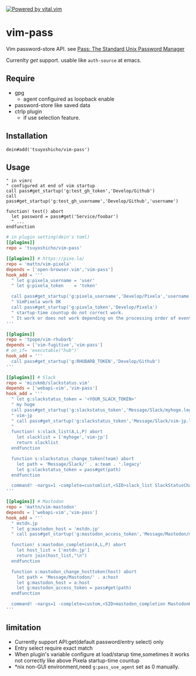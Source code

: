[![Powered by vital.vim](https://img.shields.io/badge/powered%20by-vital.vim-80273f.svg)](https://github.com/vim-jp/vital.vim)
<!-- [![Powered by vital-Whisky](https://img.shields.io/badge/powered%20by-vital--Whisky-80273f.svg)](https://github.com/lambdalisue/vital-Whisky) -->

# vim-pass
Vim password-store API.
see [Pass: The Standard Unix Password Manager](https://www.passwordstore.org/)

Currenlty *get* support. usable like `auth-source` at emacs.

## Require

- gpg
  - agent configuired as loopback enable
- password-store like saved data
- ctrlp plugin
  - if use selection feature.

## Installation

```vim
dein#add('tsuyoshicho/vim-pass')
```

## Usage

```vim
" in vimrc
" configured at end of vim startup
call pass#get_startup('g:test_gh_token','Develop/Github')
call pass#get_startup('g:test_gh_username','Develop/Github','username')

function! test() abort
  let password = pass#get('Service/foobar')
  " ...
endfunction
```

```toml
# in plugin setting(dein's toml)
[[plugins]]
repo = 'tsuyoshicho/vim-pass'

[[plugins]] # https://pixe.la/
repo = 'mattn/vim-pixela'
depends = ['open-browser.vim','vim-pass']
hook_add = '''
  " let g:pixela_username = 'user'
  " let g:pixela_token    = 'token'

  call pass#get_startup('g:pixela_username','Develop/Pixela','username')
  " VimPixela work OK
  call pass#get_startup('g:pixela_token','Develop/Pixela')
  " startup-time countup do not correct work.
  " It work or does not work depending on the processing order of events
'''

[[plugins]]
repo = 'tpope/vim-rhubarb'
depends = ['vim-fugitive','vim-pass']
# on_if= 'executable("hub")'
hook_add = '''
  call pass#get_startup('g:RHUBARB_TOKEN','Develop/Github')
'''

[[plugins]] # Slack
repo = 'mizukmb/slackstatus.vim'
depends = ['webapi-vim','vim-pass']
hook_add = '''
  " let g:slackstatus_token = '<YOUR_SLACK_TOKEN>'
  " my hoge
  call pass#get_startup('g:slackstatus_token','Message/Slack/myhoge.legacy')
  " vim-jp
  " call pass#get_startup('g:slackstatus_token','Message/Slack/vim-jp.legacy')
  "
  function! s:slack_list(A,L,P) abort
    let slacklist = ['myhoge','vim-jp']
    return slacklist
  endfunction

  function s:slackstatus_change_token(team) abort
    let path = 'Message/Slack/' . a:team . '.legacy'
    let g:slackstatus_token = pass#get(path)
  endfunction

  command! -nargs=1 -complete=customlist,<SID>slack_list SlackStatusChange :call <SID>slackstatus_change_token(<f-args>)
'''

[[plugins]] # Mastodon
repo = 'mattn/vim-mastodon'
depends = ['webapi-vim','vim-pass']
hook_add = '''
  " mstdn.jp
  " let g:mastodon_host = 'mstdn.jp'
  " call pass#get_startup('g:mastodon_access_token','Message/Mastodon/mstdn.jp')

  function! s:mastodon_completion(A,L,P) abort
    let host_list = ['mstdn.jp']
    return join(host_list,"\n")
  endfunction

  function s:mastodon_change_hosttoken(host) abort
    let path = 'Message/Mastodon/' . a:host
    let g:mastodon_host = a:host
    let g:mastodon_access_token = pass#get(path)
  endfunction

  command! -nargs=1 -complete=custom,<SID>mastodon_completion MastodonHostChange :call <SID>mastodon_change_hosttoken(<f-args>)
'''

```

## limitation

- Currently support API:get(default password/entry select) only
- Entry select require exact match
- When plugin's variable configure at load/starup time,sometimes it works not correctly like above Pixela startup-time countup
- *nix non-GUI environment,need `g:pass_use_agent` set as 0 manually.

